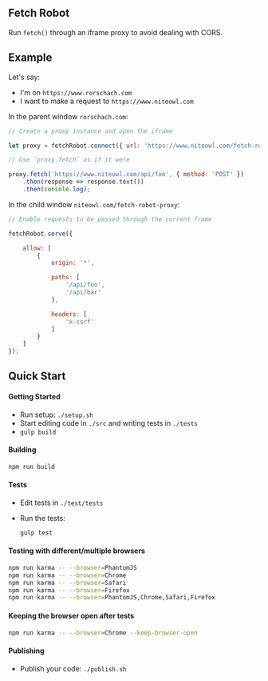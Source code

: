 Fetch Robot
-----------

Run `fetch()` through an iframe proxy to avoid dealing with CORS.

Example
-------

Let's say:

- I'm on `https://www.rorschach.com`
- I want to make a request to `https://www.niteowl.com`

In the parent window `rorschach.com`:

```javascript
// Create a proxy instance and open the iframe

let proxy = fetchRobot.connect({ url: 'https://www.niteowl.com/fetch-robot-proxy' });

// Use `proxy.fetch` as if it were

proxy.fetch('https://www.niteowl.com/api/foo', { method: 'POST' })
    .then(response => response.text())
    .then(console.log);
 ```

In the child window `niteowl.com/fetch-robot-proxy`:

```javascript
// Enable requests to be passed through the current frame

fetchRobot.serve({

    allow: [
        {
            origin: '*',

            paths: [
                '/api/foo',
                '/api/bar'
            ],

            headers: [
                'x-csrf'
            ]
        }
    ]
});
```

Quick Start
-----------

#### Getting Started

- Run setup: `./setup.sh`
- Start editing code in `./src` and writing tests in `./tests`
- `gulp build`

#### Building

```bash
npm run build
```

#### Tests

- Edit tests in `./test/tests`
- Run the tests:

  ```bash
  gulp test
  ```

#### Testing with different/multiple browsers

```bash
npm run karma -- --browser=PhantomJS
npm run karma -- --browser=Chrome
npm run karma -- --browser=Safari
npm run karma -- --browser=Firefox
npm run karma -- --browser=PhantomJS,Chrome,Safari,Firefox
```

#### Keeping the browser open after tests

```bash
npm run karma -- --browser=Chrome --keep-browser-open
```

#### Publishing

- Publish your code: `./publish.sh`
